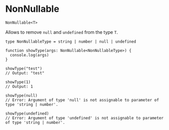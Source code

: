 # NonNullable

`NonNullable<T>`

Allows to remove `null` and `undefined` from the type `T`.

```
type NonNullableType = string | number | null | undefined

function showType(args: NonNullable<NonNullableType>) {
  console.log(args)
}

showType("test")
// Output: "test"

showType(1)
// Output: 1

showType(null)
// Error: Argument of type 'null' is not assignable to parameter of type 'string | number'.

showType(undefined)
// Error: Argument of type 'undefined' is not assignable to parameter of type 'string | number'.
```
